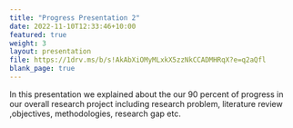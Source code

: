 ```yaml
---
title: "Progress Presentation 2"
date: 2022-11-10T12:33:46+10:00
featured: true
weight: 3
layout: presentation
file: https://1drv.ms/b/s!AkAbXiOMyMLxkX5zzNkCCADMHRqX?e=q2aQfl
blank_page: true
---
```


In this presentation we explained about the  our 90 percent of progress in our overall research project including research problem, literature review ,objectives, methodologies,  research gap etc. 